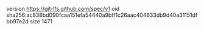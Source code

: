 version https://git-lfs.github.com/spec/v1
oid sha256:ac838bd090fcaa151efa54440a9bff1c26aac404633db9d40a31151dfbb97e2d
size 1471

